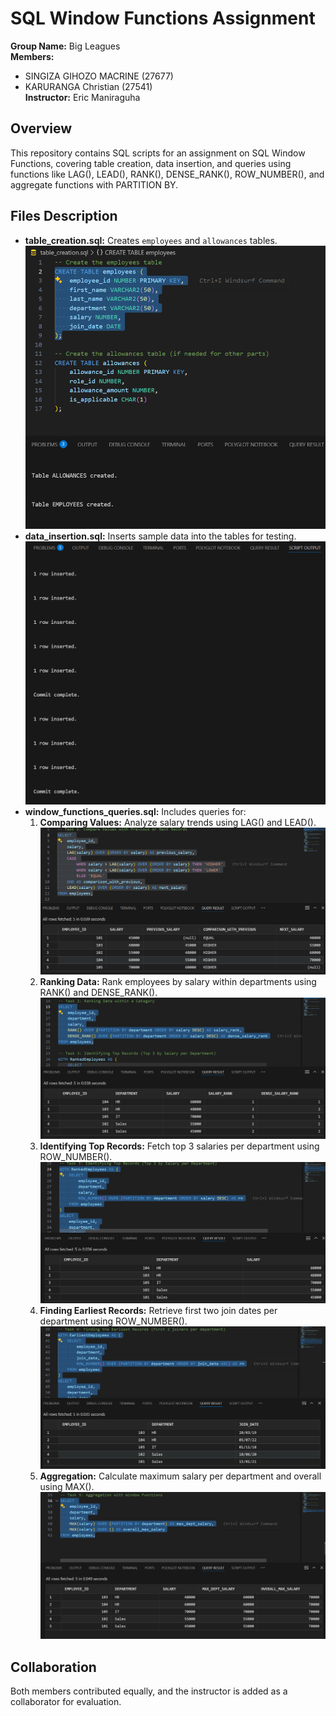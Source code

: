 # SQL Window Functions Assignment

**Group Name:** Big Leagues  
**Members:**  
- SINGIZA GIHOZO MACRINE (27677)  
- KARURANGA Christian (27541)  
**Instructor:** Eric Maniraguha  

## Overview

This repository contains SQL scripts for an assignment on SQL Window Functions, covering table creation, data insertion, and queries using functions like LAG(), LEAD(), RANK(), DENSE_RANK(), ROW_NUMBER(), and aggregate functions with PARTITION BY.

## Files Description

- **table_creation.sql:** Creates `employees` and `allowances` tables.  
  ![Table creation](/table_create.png)  
- **data_insertion.sql:** Inserts sample data into the tables for testing.  
  ![Data insertion](/insert.png)  
- **window_functions_queries.sql:** Includes queries for:  
  1. **Comparing Values:** Analyze salary trends using LAG() and LEAD().  
     ![Task 1 Output](/task1.png)  
  2. **Ranking Data:** Rank employees by salary within departments using RANK() and DENSE_RANK().  
     ![Task 2 Output](/task2.png)  
  3. **Identifying Top Records:** Fetch top 3 salaries per department using ROW_NUMBER().  
     ![Task 3 Output](/task3.png)  
  4. **Finding Earliest Records:** Retrieve first two join dates per department using ROW_NUMBER().  
     ![Task 4 Output](/task4.png)  
  5. **Aggregation:** Calculate maximum salary per department and overall using MAX().  
     ![Task 5 Output](/task5.png)  

## Collaboration

Both members contributed equally, and the instructor is added as a collaborator for evaluation.
